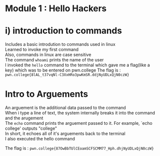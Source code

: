 # Module 1 : Hello Hackers

# i) introduction to commands
Includes a basic introdution to commands used in linux <br>
Learned to invoke my first command <br>
Also, commands in linux are case sensitive <br>
The command `whoami` prints the name of the user <br>
I invoked the `hello` command to the terminal which gave me a flag(like a key) which was to be entered on pwn.college
The flag is : `pwn.college{8lAL_t37vqNl-C3XxHRo3pwKmSR.ddjNyUDLxQjN0czW}`

# Intro to Arguements
An arguement is the additional data passed to the command<br>
When i type a line of text, the system internally breaks it into the command and the arugement<br>
The `echo` command prints the arguement passed to it. For example, `echo college' outputs "college"<br>
In short, it echoes all of it's arguements back to the terminal<br>
I also executed the hello command <br>

The flag is : `pwn.college{87OwBbTUlCEoamSCFSCMM77_Hph.dhjNyUDLxQjN0czW}`







